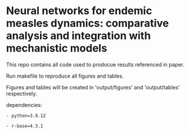 # Neural networks for endemic measles dynamics: comparative analysis and integration with mechanistic models

This repo contains all code used to prodocue results referenced in paper. 

Run makefile to reproduce all figures and tables. 

Figures and tables will be created in 'output/figures' and 'output/tables' respectively. 


dependencies: 

    - python=3.9.12

    - r-base=4.3.1
